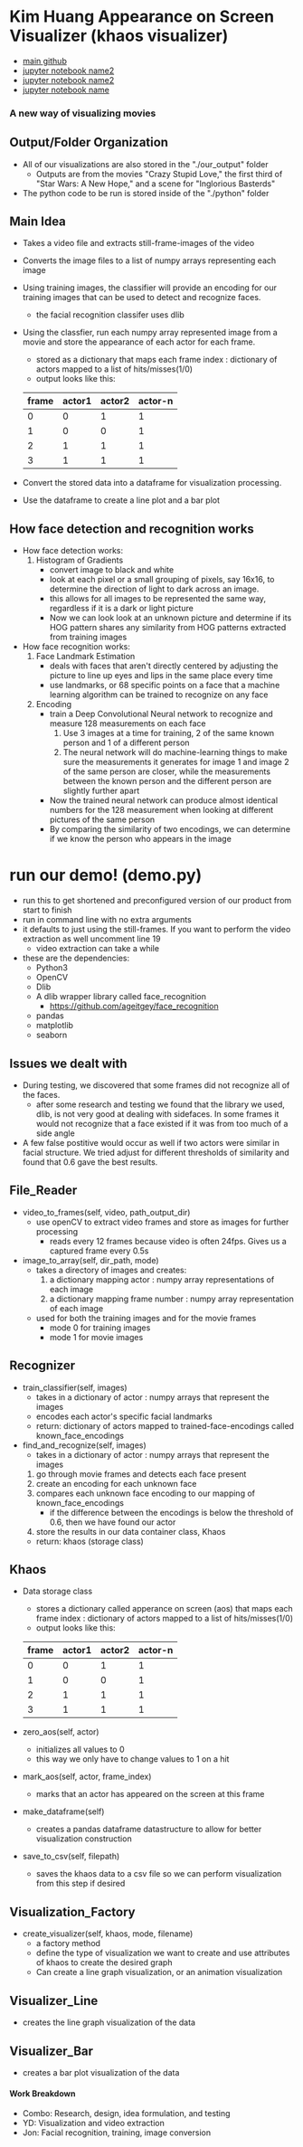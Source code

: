 # Kim Huang Appearance on Screen Visualizer (khaos visualizer)
- [main github](https://github.com/cit-upenn/594-s17-project-kimhuangaos)
- [jupyter notebook name2](https://github.com/cit-upenn/594-s17-project-kimhuangaos/blob/master/notebook/visualizer.ipynb)
- [jupyter notebook name2](https://github.com/cit-upenn/594-s17-project-kimhuangaos/blob/master/notebook/line_visualization.ipynb)
- [jupyter notebook name](https://github.com/cit-upenn/594-s17-project-kimhuangaos/blob/master/notebook/bar_visualization.ipynb)

### A new way of visualizing movies 

## Output/Folder Organization
- All of our visualizations are also stored in the "./our_output" folder
	- Outputs are from the movies "Crazy Stupid Love," the first third of "Star Wars: A New Hope," and a scene for "Inglorious Basterds"
- The python code to be run is stored inside of the "./python" folder 

## Main Idea
- Takes a video file and extracts still-frame-images of the video
- Converts the image files to a list of numpy arrays representing each image
- Using training images, the classifier will provide an encoding for our training images that can be used to detect and recognize faces.
	- the facial recognition classifer uses dlib
- Using the classfier, run each numpy array represented image from a movie and store the appearance of each actor for each frame. 
	- stored as a dictionary that maps each frame index : dictionary of actors mapped to a list of hits/misses(1/0) 
	- output looks like this:
	
	frame|actor1|actor2|actor-n
	-----|------|------|-------
	0  	 | 0	| 1    | 1
	1	 | 0    | 0    | 1
	2	 | 1	| 1	   | 1
	3    | 1	| 1    | 1

- Convert the stored data into a dataframe for visualization processing.
- Use the dataframe to create a line plot and a bar plot 

## How face detection and recognition works
- How face detection works:
	1. Histogram of Gradients
		- convert image to black and white
		- look at each pixel or a small grouping of pixels, say 16x16, to determine the direction of light to dark across an image.
		- this allows for all images to be represented the same way, regardless if it is a dark or light picture 
		- Now we can look look at an unknown picture and determine if its HOG pattern shares any similarity from HOG patterns extracted from training images
- How face recognition works:
	1. Face Landmark Estimation
		- deals with faces that aren't directly centered by adjusting the picture to line up eyes and lips in the same place every time
		- use landmarks, or 68 specific points on a face that a machine learning algorithm can be trained to recognize on any face 
	2. Encoding
		- train a Deep Convolutional Neural network to recognize and measure 128 measurements on each face
			1. Use 3 images at a time for training, 2 of the same known person and 1 of a different person
			3. The neural network will do machine-learning things to make sure the measurements it generates for image 1 and image 2 of the same person are closer, while the measurements between the known person and the different person are slightly further apart
		- Now the trained neural network can produce almost identical numbers for the 128 measurement when looking at different pictures of the same person
		- By comparing the similarity of two encodings, we can determine if we know the person who appears in the image

# run our demo! (demo.py) 
- run this to get shortened and preconfigured version of our product from start to finish
- run in command line with no extra arguments
- it defaults to just using the still-frames. If you want to perform the video extraction as well uncomment line 19
	- video extraction can take a while
- these are the dependencies:
	- Python3
	- OpenCV
	- Dlib
	- A dlib wrapper library called face_recognition 
		- https://github.com/ageitgey/face_recognition 
	- pandas
	- matplotlib 
	- seaborn

## Issues we dealt with
- During testing, we discovered that some frames did not recognize all of the faces. 
	- after some research and testing we found that the library we used, dlib, is not very good at dealing with sidefaces. In some frames it would not recognize that a face existed if it was from too much of a side angle
- A few false postitive would occur as well if two actors were similar in facial structure. We tried adjust for different thresholds of similarity and found that 0.6 gave the best results. 


## File_Reader
- video_to_frames(self, video, path_output_dir)
	- use openCV to extract video frames and store as images for further processing
		- reads every 12 frames because video is often 24fps. Gives us a captured frame every 0.5s
- image_to_array(self, dir_path, mode)
	- takes a directory of images and creates:
		1. a dictionary mapping actor : numpy array representations of each image 
		2. a dictionary mapping frame number : numpy array representation of each image
	- used for both the training images and for the movie frames
		- mode 0 for training images
		- mode 1 for movie images
	 
## Recognizer
- train_classifier(self, images)
	- takes in a dictionary of actor : numpy arrays that represent the images
	- encodes each actor's specific facial landmarks 
	- return: dictionary of actors mapped to trained-face-encodings called known_face_encodings
- find_and_recognize(self, images)
	- takes in a dictionary of actor : numpy arrays that represent the images
	1. go through movie frames and detects each face present
	2. create an encoding for each unknown face
	3. compares each unknown face encoding to our mapping of known_face_encodings 
		- if the difference between the encodings is below the threshold of 0.6, then we have found our actor
	4. store the results in our data container class, Khaos
	- return: khaos (storage class)

## Khaos
- Data storage class
	- stores a dictionary called apperance on screen (aos) that maps each frame index : dictionary of actors mapped to a list of hits/misses(1/0) 
	- output looks like this:
	
	frame|actor1|actor2|actor-n
	-----|------|------|-------
	0  	 | 0	| 1    | 1
	1	 | 0    | 0    | 1
	2	 | 1	| 1	   | 1
	3    | 1	| 1    | 1
- zero_aos(self, actor)
	- initializes all values to 0
	- this way we only have to change values to 1 on a hit
- mark_aos(self, actor, frame_index)
	- marks that an actor has appeared on the screen at this frame
- make_dataframe(self)
	- creates a pandas dataframe datastructure to allow for better visualization construction
- save_to_csv(self, filepath)
	- saves the khaos data to a csv file so we can perform visualization from this step if desired

## Visualization_Factory
- create_visualizer(self, khaos, mode, filename)
	- a factory method
	- define the type of visualization we want to create and use attributes of khaos to create the desired graph
	- Can create a line graph visualization, or an animation visualization

## Visualizer_Line
- creates the line graph visualization of the data

## Visualizer_Bar
- creates a bar plot visualization of the data


#### Work Breakdown
- Combo: Research, design, idea formulation, and testing
- YD: Visualization and video extraction 
- Jon: Facial recognition, training, image conversion
